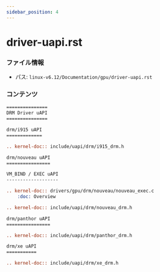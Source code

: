 ```yaml
---
sidebar_position: 4
---
```

# driver-uapi.rst

### ファイル情報

- パス: `linux-v6.12/Documentation/gpu/driver-uapi.rst`

### コンテンツ

```rst
===============
DRM Driver uAPI
===============

drm/i915 uAPI
=============

.. kernel-doc:: include/uapi/drm/i915_drm.h

drm/nouveau uAPI
================

VM_BIND / EXEC uAPI
-------------------

.. kernel-doc:: drivers/gpu/drm/nouveau/nouveau_exec.c
    :doc: Overview

.. kernel-doc:: include/uapi/drm/nouveau_drm.h

drm/panthor uAPI
================

.. kernel-doc:: include/uapi/drm/panthor_drm.h

drm/xe uAPI
===========

.. kernel-doc:: include/uapi/drm/xe_drm.h

```
